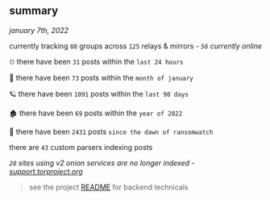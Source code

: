 
## summary
_january 7th, 2022_

currently tracking `88` groups across `125` relays & mirrors - _`56` currently online_

⏲ there have been `31` posts within the `last 24 hours`

🦈 there have been `73` posts within the `month of january`

🪐 there have been `1091` posts within the `last 90 days`

🏚 there have been `69` posts within the `year of 2022`

🦕 there have been `2431` posts `since the dawn of ransomwatch`

there are `43` custom parsers indexing posts

_`20` sites using v2 onion services are no longer indexed - [support.torproject.org](https://support.torproject.org/onionservices/v2-deprecation/)_

> see the project [README](https://github.com/thetanz/ransomwatch#ransomwatch--) for backend technicals
